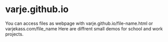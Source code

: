 # varje.github.io
You can access files as webpage with varje.github.io/file-name.html or varjekass.com/file_name
Here are diffrent small demos for school and work projects.
